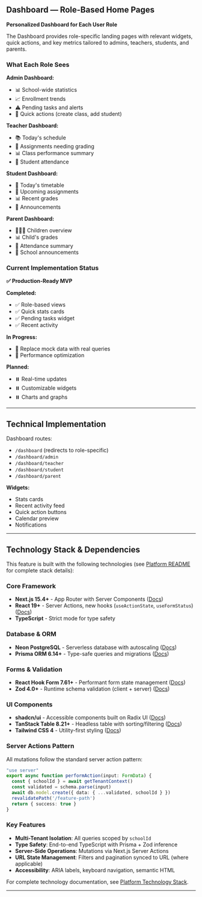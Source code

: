 ## Dashboard — Role-Based Home Pages

**Personalized Dashboard for Each User Role**

The Dashboard provides role-specific landing pages with relevant widgets, quick actions, and key metrics tailored to admins, teachers, students, and parents.

### What Each Role Sees

**Admin Dashboard:**
- 📊 School-wide statistics
- 📈 Enrollment trends
- ⚠️ Pending tasks and alerts
- 🎯 Quick actions (create class, add student)

**Teacher Dashboard:**
- 📚 Today's schedule
- 📝 Assignments needing grading
- 📊 Class performance summary
- 👥 Student attendance

**Student Dashboard:**
- 📅 Today's timetable
- 📝 Upcoming assignments
- 📊 Recent grades
- 📢 Announcements

**Parent Dashboard:**
- 👨‍👩‍👧 Children overview
- 📊 Child's grades
- 📅 Attendance summary
- 📢 School announcements

### Current Implementation Status
**✅ Production-Ready MVP**

**Completed:**
- ✅ Role-based views
- ✅ Quick stats cards
- ✅ Pending tasks widget
- ✅ Recent activity

**In Progress:**
- 🚧 Replace mock data with real queries
- 🚧 Performance optimization

**Planned:**
- ⏸️ Real-time updates
- ⏸️ Customizable widgets
- ⏸️ Charts and graphs

---

## Technical Implementation

Dashboard routes:
- `/dashboard` (redirects to role-specific)
- `/dashboard/admin`
- `/dashboard/teacher`
- `/dashboard/student`
- `/dashboard/parent`

**Widgets:**
- Stats cards
- Recent activity feed
- Quick action buttons
- Calendar preview
- Notifications

---

## Technology Stack & Dependencies

This feature is built with the following technologies (see [Platform README](../README.md) for complete stack details):

### Core Framework
- **Next.js 15.4+** - App Router with Server Components ([Docs](https://nextjs.org/docs))
- **React 19+** - Server Actions, new hooks (`useActionState`, `useFormStatus`) ([Docs](https://react.dev))
- **TypeScript** - Strict mode for type safety

### Database & ORM
- **Neon PostgreSQL** - Serverless database with autoscaling ([Docs](https://neon.tech/docs/introduction))
- **Prisma ORM 6.14+** - Type-safe queries and migrations ([Docs](https://www.prisma.io/docs))

### Forms & Validation
- **React Hook Form 7.61+** - Performant form state management ([Docs](https://react-hook-form.com))
- **Zod 4.0+** - Runtime schema validation (client + server) ([Docs](https://zod.dev))

### UI Components
- **shadcn/ui** - Accessible components built on Radix UI ([Docs](https://ui.shadcn.com/docs))
- **TanStack Table 8.21+** - Headless table with sorting/filtering ([Docs](https://tanstack.com/table))
- **Tailwind CSS 4** - Utility-first styling ([Docs](https://tailwindcss.com/docs))

### Server Actions Pattern
All mutations follow the standard server action pattern:
```typescript
"use server"
export async function performAction(input: FormData) {
  const { schoolId } = await getTenantContext()
  const validated = schema.parse(input)
  await db.model.create({ data: { ...validated, schoolId } })
  revalidatePath('/feature-path')
  return { success: true }
}
```

### Key Features
- **Multi-Tenant Isolation**: All queries scoped by `schoolId`
- **Type Safety**: End-to-end TypeScript with Prisma + Zod inference
- **Server-Side Operations**: Mutations via Next.js Server Actions
- **URL State Management**: Filters and pagination synced to URL (where applicable)
- **Accessibility**: ARIA labels, keyboard navigation, semantic HTML

For complete technology documentation, see [Platform Technology Stack](../README.md#technology-stack--documentation).

---
